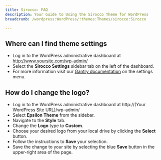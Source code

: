 ```yaml
---
title: Sirocco: FAQ
description: Your Guide to Using the Sirocco Theme for WordPress
breadcrumb: /wordpress:WordPress/!themes:Themes/sirocco:Sirocco

---
```


Where can I find theme settings
-----
* Log in to the WordPress administrative dashboard at http://www.yoursite.com/wp-admin/
* Select the **Sirocco Settings** sidebar tab on the left of the dashboard.
* For more information visit our [Gantry documentation](http://docs.gantry.org/gantry4/configure) on the settings menu.

How do I change the logo?
-----

* Log in to the WordPress administrative dashboard at http://(Your WordPress Site URL)/wp-admin/
* Select **Epsilon Theme** from the sidebar.
* Navigate to the **Style** tab.
* Change the **Logo** type to **Custom**.
* Choose your desired logo from your local drive by clicking the **Select** button.
* Follow the instructions to **Save** your selection.
* Save the change to your site by selecting the blue **Save** button in the upper-right area of the page.